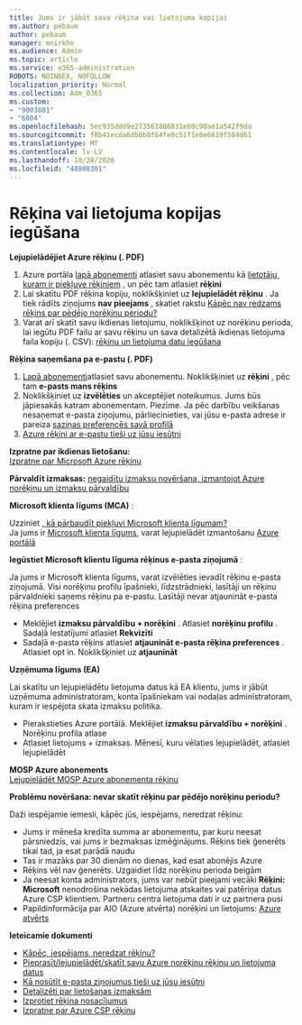 ```yaml
---
title: Jums ir jābūt sava rēķina vai lietojuma kopijai
ms.author: pebaum
author: pebaum
manager: mnirkhe
ms.audience: Admin
ms.topic: article
ms.service: o365-administration
ROBOTS: NOINDEX, NOFOLLOW
localization_priority: Normal
ms.collection: Adm_O365
ms.custom:
- "9003801"
- "6804"
ms.openlocfilehash: 5ec935ddd9e273561886831e60c98ae1a542f9da
ms.sourcegitcommit: f8b41ecda6db0b8f64fe0c51f1e8e6619f504d61
ms.translationtype: MT
ms.contentlocale: lv-LV
ms.lasthandoff: 10/28/2020
ms.locfileid: "48808301"
---
```

# <a name="get-a-copy-of-your-bill-or-usage"></a>Rēķina vai lietojuma kopijas iegūšana

**Lejupielādējiet Azure rēķinu (. PDF)**

1. Azure portāla [lapā abonementi](https://portal.azure.com/#blade/Microsoft_Azure_Billing/SubscriptionsBlade) atlasiet savu abonementu kā [lietotāju, kuram ir piekļuve rēķiniem](https://docs.microsoft.com/azure/cost-management-billing/manage/manage-billing-access?WT.mc_id=Portal-Microsoft_Azure_Support) , un pēc tam atlasiet **rēķini**
2. Lai skatītu PDF rēķina kopiju, noklikšķiniet uz **lejupielādēt rēķinu** . Ja tiek rādīts ziņojums **nav pieejams** , skatiet rakstu [Kāpēc nav redzams rēķins par pēdējo norēķinu periodu?](https://docs.microsoft.com/azure/cost-management-billing/manage/download-azure-invoice-daily-usage-date?WT.mc_id=Portal-Microsoft_Azure_Support#noinvoice)
3. Varat arī skatīt savu ikdienas lietojumu, noklikšķinot uz norēķinu perioda, lai iegūtu PDF failu ar savu rēķinu un sava detalizētā ikdienas lietojuma faila kopiju (. CSV): [rēķinu un lietojuma datu iegūšana](https://docs.microsoft.com/azure/cost-management-billing/manage/download-azure-invoice-daily-usage-date?WT.mc_id=Portal-Microsoft_Azure_Support)

**Rēķina saņemšana pa e-pastu (. PDF)**

1. [Lapā abonementi](https://ms.portal.azure.com/#blade/Microsoft_Azure_Billing/SubscriptionsBlade)atlasiet savu abonementu. Noklikšķiniet uz **rēķini** , pēc tam **e-pasts mans rēķins**
2. Noklikšķiniet uz **izvēlēties** un akceptējiet noteikumus. Jums būs jāpiesakās katram abonementam. Piezīme. Ja pēc darbību veikšanas nesaņemat e-pasta ziņojumu, pārliecinieties, vai jūsu e-pasta adrese ir pareiza [saziņas preferencēs savā profilā](https://account.windowsazure.com/profile)
3. [Azure rēķini ar e-pastu tieši uz jūsu iesūtni](https://azure.microsoft.com/blog/azure-email-invoices/)

**Izpratne par ikdienas lietošanu:**  
 [Izpratne par Microsoft Azure rēķinu](https://docs.microsoft.com/azure/cost-management-billing/understand/review-individual-bill?WT.mc_id=Portal-Microsoft_Azure_Support)  

**Pārvaldīt izmaksas:** [negaidītu izmaksu novēršana, izmantojot Azure norēķinu un izmaksu pārvaldību](https://docs.microsoft.com/azure/cost-management-billing/manage/getting-started?WT.mc_id=Portal-Microsoft_Azure_Support)  

**Microsoft klienta līgums (MCA)** :

Uzziniet  [, kā pārbaudīt piekļuvi Microsoft klienta līgumam?](https://docs.microsoft.com/azure/cost-management-billing/manage/download-azure-invoice-daily-usage-date?WT.mc_id=Portal-Microsoft_Azure_Support#check-access-to-a-microsoft-customer-agreement)  
Ja jums ir [Microsoft klienta līgums](https://docs.microsoft.com/azure/cost-management-billing/manage/download-azure-invoice-daily-usage-date?WT.mc_id=Portal-Microsoft_Azure_Support#check-access-to-a-microsoft-customer-agreement), varat lejupielādēt izmantošanu [Azure portālā](https://portal.azure.com/)

**Iegūstiet Microsoft klientu līguma rēķinus e-pasta ziņojumā** :

Ja jums ir Microsoft klienta līgums, varat izvēlēties ievadīt rēķinu e-pasta ziņojumā. Visi norēķinu profilu īpašnieki, līdzstrādnieki, lasītāji un rēķinu pārvaldnieki saņems rēķinu pa e-pastu. Lasītāji nevar atjaunināt e-pasta rēķina preferences

- Meklējiet **izmaksu pārvaldību + norēķini** . Atlasiet **norēķinu profilu** . Sadaļā Iestatījumi atlasiet **Rekvizīti**
- Sadaļā e-pasta rēķins atlasiet **atjaunināt e-pasta rēķina preferences** . Atlasiet opt in. Noklikšķiniet uz **atjaunināt**

**Uzņēmuma līgums (EA)**

Lai skatītu un lejupielādētu lietojuma datus kā EA klientu, jums ir jābūt uzņēmuma administratoram, konta īpašniekam vai nodaļas administratoram, kuram ir iespējota skata izmaksu politika.

- Pierakstieties Azure portālā. Meklējiet **izmaksu pārvaldību + norēķini** . Norēķinu profila atlase
- Atlasiet lietojums + izmaksas. Mēnesī, kuru vēlaties lejupielādēt, atlasiet lejupielādēt

**MOSP Azure abonements**  
[Lejupielādēt MOSP Azure abonementa rēķinu](https://docs.microsoft.com/azure/cost-management-billing/understand/download-azure-invoice?WT.mc_id=Portal-Microsoft_Azure_Support#download-your-mosp-azure-subscription-invoice)

**Problēmu novēršana: nevar skatīt rēķinu par pēdējo norēķinu periodu?**

Daži iespējamie iemesli, kāpēc jūs, iespējams, neredzat rēķinu:

- Jums ir mēneša kredīta summa ar abonementu, par kuru neesat pārsniedzis, vai jums ir bezmaksas izmēģinājums. Rēķins tiek ģenerēts tikai tad, ja esat parādā naudu
- Tas ir mazāks par 30 dienām no dienas, kad esat abonējis Azure
- Rēķins vēl nav ģenerēts. Uzgaidiet līdz norēķinu perioda beigām
- Ja neesat konta administrators, jums var nebūt pieejami vecāki **Rēķini: Microsoft** nenodrošina nekādas lietojuma atskaites vai patēriņa datus Azure CSP klientiem. Partneru centra lietojuma dati ir uz partnera pusi
- Papildinformācija par AIO (Azure atvērta) norēķini un lietojums: [Azure atvērts](https://azure.microsoft.com/offers/ms-azr-0111p/)

**Ieteicamie dokumenti**

- [Kāpēc, iespējams, neredzat rēķinu?](https://docs.microsoft.com/azure/cost-management-billing/understand/download-azure-invoice?WT.mc_id=Portal-Microsoft_Azure_Support#noinvoice)
- [Pieprasīt/lejupielādēt/skatīt savu Azure norēķinu rēķinu un lietojuma datus](https://docs.microsoft.com/azure/cost-management-billing/manage/download-azure-invoice-daily-usage-date?WT.mc_id=Portal-Microsoft_Azure_Support)
- [Kā nosūtīt e-pasta ziņojumus tieši uz jūsu iesūtni](https://docs.microsoft.com/azure/cost-management-billing/manage/download-azure-invoice-daily-usage-date?WT.mc_id=Portal-Microsoft_Azure_Support)
- [Detalizēti par lietošanas izmaksām](https://docs.microsoft.com/azure/cost-management-billing/understand/review-individual-bill?WT.mc_id=Portal-Microsoft_Azure_Support#csv)
- [Izprotiet rēķina nosacījumus](https://docs.microsoft.com/azure/cost-management-billing/understand/understand-invoice?WT.mc_id=Portal-Microsoft_Azure_Support)
- [Izpratne par Azure CSP rēķinu](https://docs.microsoft.com/partner-center/azure-plan-lp?WT.mc_id=Portal-Microsoft_Azure_Support)
